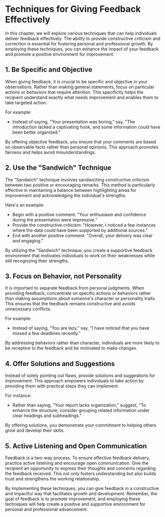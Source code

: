 Techniques for Giving Feedback Effectively
===================================================

In this chapter, we will explore various techniques that can help individuals deliver feedback effectively. The ability to provide constructive criticism and correction is essential for fostering personal and professional growth. By employing these techniques, you can enhance the impact of your feedback and promote a positive environment for improvement.

1\. Be Specific and Objective
----------------------------

When giving feedback, it is crucial to be specific and objective in your observations. Rather than making general statements, focus on particular actions or behaviors that require attention. This specificity helps the recipient understand exactly what needs improvement and enables them to take targeted action.

For example:

* Instead of saying, "Your presentation was boring," say, "The introduction lacked a captivating hook, and some information could have been better organized."

By offering objective feedback, you ensure that your comments are based on observable facts rather than personal opinions. This approach promotes fairness and helps avoid misunderstandings.

2\. Use the "Sandwich" Technique
-------------------------------

The "Sandwich" technique involves sandwiching constructive criticism between two positive or encouraging remarks. This method is particularly effective in maintaining a balance between highlighting areas for improvement and acknowledging the individual's strengths.

Here's an example:

* Begin with a positive comment: "Your enthusiasm and confidence during the presentation were impressive."
* Provide the constructive criticism: "However, I noticed a few instances where the data could have been supported by additional sources."
* End with another positive comment: "Overall, your delivery was clear and engaging."

By utilizing the "Sandwich" technique, you create a supportive feedback environment that motivates individuals to work on their weaknesses while still recognizing their strengths.

3\. Focus on Behavior, not Personality
-------------------------------------

It is important to separate feedback from personal judgments. When providing feedback, concentrate on specific actions or behaviors rather than making assumptions about someone's character or personality traits. This ensures that the feedback remains constructive and avoids unnecessary conflicts.

For example:

* Instead of saying, "You are lazy," say, "I have noticed that you have missed a few deadlines recently."

By addressing behaviors rather than character, individuals are more likely to be receptive to the feedback and be motivated to make changes.

4\. Offer Solutions and Suggestions
----------------------------------

Instead of solely pointing out flaws, provide solutions and suggestions for improvement. This approach empowers individuals to take action by providing them with practical steps they can implement.

For instance:

* Rather than saying, "Your report lacks organization," suggest, "To enhance the structure, consider grouping related information under clear headings and subheadings."

By offering solutions, you demonstrate your commitment to helping others grow and develop their skills.

5\. Active Listening and Open Communication
------------------------------------------

Feedback is a two-way process. To ensure effective feedback delivery, practice active listening and encourage open communication. Give the recipient an opportunity to express their thoughts and concerns regarding the feedback received. This not only fosters understanding but also builds trust and strengthens the working relationship.

By implementing these techniques, you can give feedback in a constructive and impactful way that facilitates growth and development. Remember, the goal of feedback is to promote improvement, and employing these techniques will help create a positive and supportive environment for personal and professional advancement.
